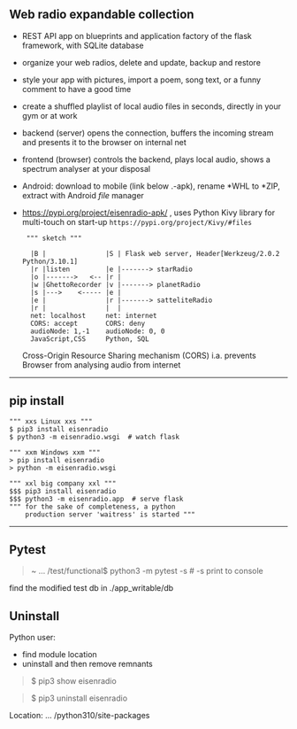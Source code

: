 Web radio expandable collection
---
 * REST API app on blueprints and application factory of the flask framework, with SQLite database
 * organize your web radios, delete and update, backup and restore
 * style your app with pictures, import a poem, song text, or a funny comment to have a good time
 * create a shuffled playlist of local audio files in seconds, directly in your gym or at work
 * backend (server) opens the connection, buffers the incoming stream and presents it to the browser on internal net
 * frontend (browser) controls the backend, plays local audio, shows a spectrum analyser at your disposal
 * Android: download to mobile (link below .-apk), rename *WHL to *ZIP, extract with Android _file_ manager
 * https://pypi.org/project/eisenradio-apk/ , uses Python Kivy library for multi-touch on start-up `https://pypi.org/project/Kivy/#files`



		""" sketch """

	     |B |               |S | Flask web server, Header[Werkzeug/2.0.2 Python/3.10.1]
	     |r |listen         |e |-------> starRadio
	     |o |------->   <-- |r |
	     |w |GhettoRecorder |v |-------> planetRadio
	     |s |--->    <----- |e |
	     |e |               |r |-------> satteliteRadio
	     |r |               |  |
         net: localhost     net: internet
         CORS: accept       CORS: deny
         audioNode: 1,-1    audioNode: 0, 0
         JavaScript,CSS     Python, SQL

    Cross-Origin Resource Sharing mechanism (CORS) 
    i.a. prevents Browser from analysing audio from internet
    
    
---
pip install
-
	""" xxs Linux xxs """
    $ pip3 install eisenradio
    $ python3 -m eisenradio.wsgi  # watch flask

    """ xxm Windows xxm """
    > pip install eisenradio
    > python -m eisenradio.wsgi

    """ xxl big company xxl """
    $$$ pip3 install eisenradio
    $$$ python3 -m eisenradio.app  # serve flask
    """ for the sake of completeness, a python
        production server 'waitress' is started """
---
Pytest
---
> ~ ... /test/functional$ python3 -m pytest -s    # -s print to console

find the modified test db in ./app_writable/db

Uninstall
---
Python user:

* find module location
* uninstall and then remove remnants

>$ pip3 show eisenradio

>$ pip3 uninstall eisenradio

Location: ... /python310/site-packages
